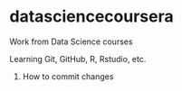 datasciencecoursera
===================

Work from Data Science courses

Learning Git, GitHub, R, Rstudio, etc. 

1. How to commit changes
